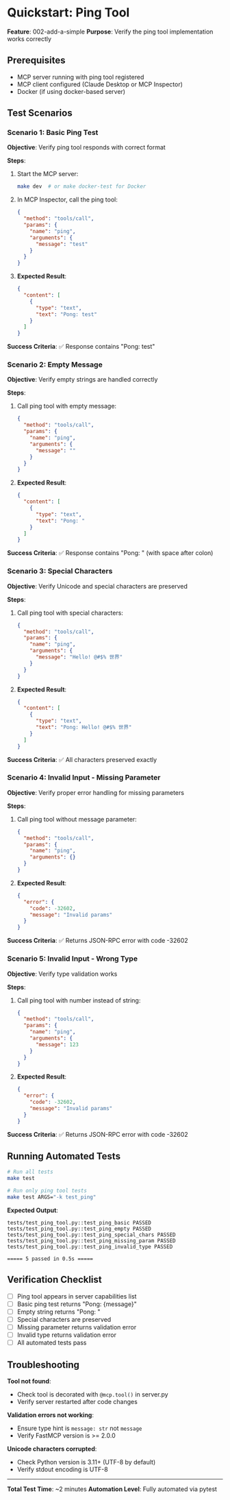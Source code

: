 # Quickstart: Ping Tool

**Feature**: 002-add-a-simple
**Purpose**: Verify the ping tool implementation works correctly

## Prerequisites

- MCP server running with ping tool registered
- MCP client configured (Claude Desktop or MCP Inspector)
- Docker (if using docker-based server)

## Test Scenarios

### Scenario 1: Basic Ping Test

**Objective**: Verify ping tool responds with correct format

**Steps**:
1. Start the MCP server:
   ```bash
   make dev  # or make docker-test for Docker
   ```

2. In MCP Inspector, call the ping tool:
   ```json
   {
     "method": "tools/call",
     "params": {
       "name": "ping",
       "arguments": {
         "message": "test"
       }
     }
   }
   ```

3. **Expected Result**:
   ```json
   {
     "content": [
       {
         "type": "text",
         "text": "Pong: test"
       }
     ]
   }
   ```

**Success Criteria**: ✅ Response contains "Pong: test"

### Scenario 2: Empty Message

**Objective**: Verify empty strings are handled correctly

**Steps**:
1. Call ping tool with empty message:
   ```json
   {
     "method": "tools/call",
     "params": {
       "name": "ping",
       "arguments": {
         "message": ""
       }
     }
   }
   ```

2. **Expected Result**:
   ```json
   {
     "content": [
       {
         "type": "text",
         "text": "Pong: "
       }
     ]
   }
   ```

**Success Criteria**: ✅ Response contains "Pong: " (with space after colon)

### Scenario 3: Special Characters

**Objective**: Verify Unicode and special characters are preserved

**Steps**:
1. Call ping tool with special characters:
   ```json
   {
     "method": "tools/call",
     "params": {
       "name": "ping",
       "arguments": {
         "message": "Hello! @#$% 世界"
       }
     }
   }
   ```

2. **Expected Result**:
   ```json
   {
     "content": [
       {
         "type": "text",
         "text": "Pong: Hello! @#$% 世界"
       }
     ]
   }
   ```

**Success Criteria**: ✅ All characters preserved exactly

### Scenario 4: Invalid Input - Missing Parameter

**Objective**: Verify proper error handling for missing parameters

**Steps**:
1. Call ping tool without message parameter:
   ```json
   {
     "method": "tools/call",
     "params": {
       "name": "ping",
       "arguments": {}
     }
   }
   ```

2. **Expected Result**:
   ```json
   {
     "error": {
       "code": -32602,
       "message": "Invalid params"
     }
   }
   ```

**Success Criteria**: ✅ Returns JSON-RPC error with code -32602

### Scenario 5: Invalid Input - Wrong Type

**Objective**: Verify type validation works

**Steps**:
1. Call ping tool with number instead of string:
   ```json
   {
     "method": "tools/call",
     "params": {
       "name": "ping",
       "arguments": {
         "message": 123
       }
     }
   }
   ```

2. **Expected Result**:
   ```json
   {
     "error": {
       "code": -32602,
       "message": "Invalid params"
     }
   }
   ```

**Success Criteria**: ✅ Returns JSON-RPC error with code -32602

## Running Automated Tests

```bash
# Run all tests
make test

# Run only ping tool tests
make test ARGS="-k test_ping"
```

**Expected Output**:
```
tests/test_ping_tool.py::test_ping_basic PASSED
tests/test_ping_tool.py::test_ping_empty PASSED
tests/test_ping_tool.py::test_ping_special_chars PASSED
tests/test_ping_tool.py::test_ping_missing_param PASSED
tests/test_ping_tool.py::test_ping_invalid_type PASSED

===== 5 passed in 0.5s =====
```

## Verification Checklist

- [ ] Ping tool appears in server capabilities list
- [ ] Basic ping test returns "Pong: {message}"
- [ ] Empty string returns "Pong: "
- [ ] Special characters are preserved
- [ ] Missing parameter returns validation error
- [ ] Invalid type returns validation error
- [ ] All automated tests pass

## Troubleshooting

**Tool not found**:
- Check tool is decorated with `@mcp.tool()` in server.py
- Verify server restarted after code changes

**Validation errors not working**:
- Ensure type hint is `message: str` not `message`
- Verify FastMCP version is >= 2.0.0

**Unicode characters corrupted**:
- Check Python version is 3.11+ (UTF-8 by default)
- Verify stdout encoding is UTF-8

---

**Total Test Time**: ~2 minutes
**Automation Level**: Fully automated via pytest
